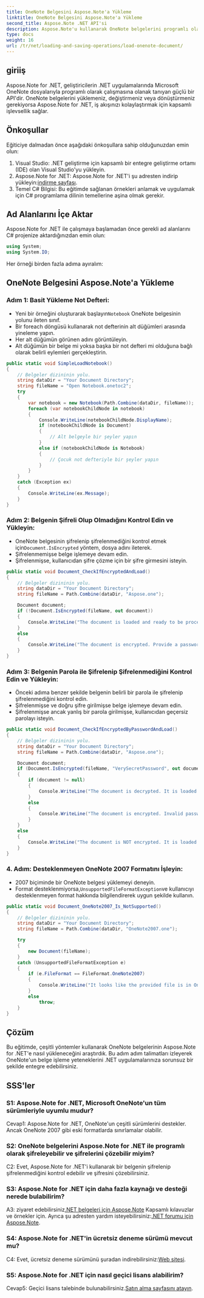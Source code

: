 ```yaml
---
title: OneNote Belgesini Aspose.Note'a Yükleme
linktitle: OneNote Belgesini Aspose.Note'a Yükleme
second_title: Aspose.Note .NET API'si
description: Aspose.Note'u kullanarak OneNote belgelerini programlı olarak .NET'te nasıl yükleyeceğinizi, şifreleyeceğinizi ve şifresini çözeceğinizi öğrenin.
type: docs
weight: 16
url: /tr/net/loading-and-saving-operations/load-onenote-document/
---
```

## giriiş

Aspose.Note for .NET, geliştiricilerin .NET uygulamalarında Microsoft OneNote dosyalarıyla programlı olarak çalışmasına olanak tanıyan güçlü bir API'dir. OneNote belgelerini yüklemeniz, değiştirmeniz veya dönüştürmeniz gerekiyorsa Aspose.Note for .NET, iş akışınızı kolaylaştırmak için kapsamlı işlevsellik sağlar.

## Önkoşullar

Eğiticiye dalmadan önce aşağıdaki önkoşullara sahip olduğunuzdan emin olun:

1. Visual Studio: .NET geliştirme için kapsamlı bir entegre geliştirme ortamı (IDE) olan Visual Studio'yu yükleyin.
2.  Aspose.Note for .NET: Aspose.Note for .NET'i şu adresten indirip yükleyin:[indirme sayfası](https://releases.aspose.com/note/net/).
3. Temel C# Bilgisi: Bu eğitimde sağlanan örnekleri anlamak ve uygulamak için C# programlama dilinin temellerine aşina olmak gerekir.

## Ad Alanlarını İçe Aktar

Aspose.Note for .NET ile çalışmaya başlamadan önce gerekli ad alanlarını C# projenize aktardığınızdan emin olun:

```csharp
using System;
using System.IO;
```

Her örneği birden fazla adıma ayıralım:

## OneNote Belgesini Aspose.Note'a Yükleme

### Adım 1: Basit Yükleme Not Defteri:
   -  Yeni bir örneğini oluşturarak başlayın`Notebook` OneNote belgesinin yolunu ileten sınıf.
   - Bir foreach döngüsü kullanarak not defterinin alt düğümleri arasında yineleme yapın.
   - Her alt düğümün görünen adını görüntüleyin.
   - Alt düğümün bir belge mi yoksa başka bir not defteri mi olduğuna bağlı olarak belirli eylemleri gerçekleştirin.

```csharp
public static void SimpleLoadNotebook()
{
    // Belgeler dizininin yolu.
    string dataDir = "Your Document Directory";
    string fileName = "Open Notebook.onetoc2";
    try
    {
        var notebook = new Notebook(Path.Combine(dataDir, fileName));
        foreach (var notebookChildNode in notebook)
        {
            Console.WriteLine(notebookChildNode.DisplayName);
            if (notebookChildNode is Document)
            {
                // Alt belgeyle bir şeyler yapın
            }
            else if (notebookChildNode is Notebook)
            {
                // Çocuk not defteriyle bir şeyler yapın
            }
        }
    }
    catch (Exception ex)
    {
        Console.WriteLine(ex.Message);
    }
}
```

### Adım 2: Belgenin Şifreli Olup Olmadığını Kontrol Edin ve Yükleyin:
   -  OneNote belgesinin şifrelenip şifrelenmediğini kontrol etmek için`Document.IsEncrypted` yöntem, dosya adını ileterek.
   - Şifrelenmemişse belge işlemeye devam edin.
   - Şifrelenmişse, kullanıcıdan şifre çözme için bir şifre girmesini isteyin.

```csharp
public static void Document_CheckIfEncryptedAndLoad()
{
    // Belgeler dizininin yolu.
    string dataDir = "Your Document Directory";
    string fileName = Path.Combine(dataDir, "Aspose.one");

    Document document;
    if (!Document.IsEncrypted(fileName, out document))
    {
        Console.WriteLine("The document is loaded and ready to be processed.");
    }
    else
    {
        Console.WriteLine("The document is encrypted. Provide a password.");
    }
}
```

### Adım 3: Belgenin Parola ile Şifrelenip Şifrelenmediğini Kontrol Edin ve Yükleyin:
   - Önceki adıma benzer şekilde belgenin belirli bir parola ile şifrelenip şifrelenmediğini kontrol edin.
   - Şifrelenmişse ve doğru şifre girilmişse belge işlemeye devam edin.
   - Şifrelenmişse ancak yanlış bir parola girilmişse, kullanıcıdan geçersiz parolayı isteyin.

```csharp
public static void Document_CheckIfEncryptedByPasswordAndLoad()
{
    // Belgeler dizininin yolu.
    string dataDir = "Your Document Directory";
    string fileName = Path.Combine(dataDir, "Aspose.one");

    Document document;
    if (Document.IsEncrypted(fileName, "VerySecretPassword", out document))
    {
        if (document != null)
        {
            Console.WriteLine("The document is decrypted. It is loaded and ready to be processed.");
        }
        else
        {
            Console.WriteLine("The document is encrypted. Invalid password was provided.");
        }
    }
    else
    {
        Console.WriteLine("The document is NOT encrypted. It is loaded and ready to be processed.");
    }
}
```

### 4. Adım: Desteklenmeyen OneNote 2007 Formatını İşleyin:
   - 2007 biçiminde bir OneNote belgesi yüklemeyi deneyin.
   -  Format desteklenmiyorsa,`UnsupportedFileFormatException`ve kullanıcıyı desteklenmeyen format hakkında bilgilendirerek uygun şekilde kullanın.

```csharp
public static void Document_OneNote2007_Is_NotSupported()
{
    // Belgeler dizininin yolu.
    string dataDir = "Your Document Directory";
    string fileName = Path.Combine(dataDir, "OneNote2007.one");

    try
    {
        new Document(fileName);
    }
    catch (UnsupportedFileFormatException e)
    {
        if (e.FileFormat == FileFormat.OneNote2007)
        {
            Console.WriteLine("It looks like the provided file is in OneNote 2007 format that is not supported.");
        }
        else
            throw;
    }
}
```

## Çözüm

Bu eğitimde, çeşitli yöntemler kullanarak OneNote belgelerinin Aspose.Note for .NET'e nasıl yükleneceğini araştırdık. Bu adım adım talimatları izleyerek OneNote'un belge işleme yeteneklerini .NET uygulamalarınıza sorunsuz bir şekilde entegre edebilirsiniz.

## SSS'ler

### S1: Aspose.Note for .NET, Microsoft OneNote'un tüm sürümleriyle uyumlu mudur?

Cevap1: Aspose.Note for .NET, OneNote'un çeşitli sürümlerini destekler. Ancak OneNote 2007 gibi eski formatlarda sınırlamalar olabilir.

### S2: OneNote belgelerini Aspose.Note for .NET ile programlı olarak şifreleyebilir ve şifrelerini çözebilir miyim?

C2: Evet, Aspose.Note for .NET'i kullanarak bir belgenin şifrelenip şifrelenmediğini kontrol edebilir ve şifresini çözebilirsiniz.

### S3: Aspose.Note for .NET için daha fazla kaynağı ve desteği nerede bulabilirim?

 A3: ziyaret edebilirsiniz[.NET belgeleri için Aspose.Note](https://reference.aspose.com/note/net/) Kapsamlı kılavuzlar ve örnekler için. Ayrıca şu adresten yardım isteyebilirsiniz:[.NET forumu için Aspose.Note](https://forum.aspose.com/c/note/28).

### S4: Aspose.Note for .NET'in ücretsiz deneme sürümü mevcut mu?

 C4: Evet, ücretsiz deneme sürümünü şuradan indirebilirsiniz:[Web sitesi](https://releases.aspose.com/).

### S5: Aspose.Note for .NET için nasıl geçici lisans alabilirim?

 Cevap5: Geçici lisans talebinde bulunabilirsiniz.[Satın alma sayfasını atayın](https://purchase.aspose.com/temporary-license/).